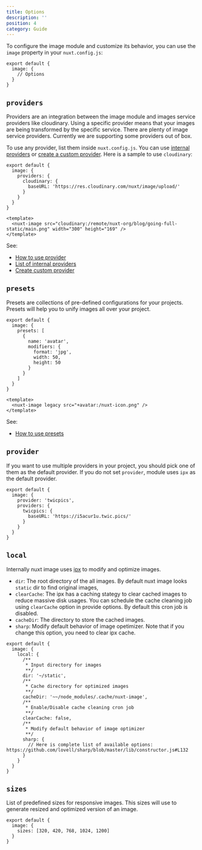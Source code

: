 ```yaml
---
title: Options
description: ''
position: 4
category: Guide
---
```


To configure the image module and customize its behavior, you can use the `image` property in your `nuxt.config.js`:

```js{}[nuxt.config.js]
export default {
  image: {
    // Options
  }
}
```

## `providers`

Providers are an integration between the image module and images service providers like cloudinary. Using a specific provider means that your images are being transformed by the specific service.
There are plenty of image service providers. Currently we are supporting some providers out of box.

To use any provider, list them inside `nuxt.config.js`. You can use [internal providers](/providers) or [create a custom provider](/custom-provider).
Here is a sample to use `cloudinary`:

<code-group>
  <code-block label="nuxt.config.js" active>

  ```js{}[nuxt.config.js]
  export default {
    image: {
      providers: {
        cloudinary: {
          baseURL: 'https://res.cloudinary.com/nuxt/image/upload/'
        }
      }
    }
  }
  ```
  </code-block>
  <code-block label="index.vue">

  ```vue{}[index.vue]
  <template>
    <nuxt-image src="cloudinary:/remote/nuxt-org/blog/going-full-static/main.png" width="300" height="169" />
  </template>
  ```

  </code-block>
  <code-block label="Preview">

  <div class="text-center p-4 bg-gray-800 rounded-b-md">
    <nuxt-image src="cloudinary:/remote/nuxt-org/blog/going-full-static/main.png" width="300" height="169"></nuxt-image>
  </div>

  </code-block>
</code-group>

<!-- writing custom providers -->
See:
- [How to use provider](/nuxt-image#provider)
- [List of internal providers](/providers)
- [Create custom provider](/custom-provider)

## `presets`

Presets are collections of pre-defined configurations for your projects. Presets will help you to unify images all over your project.

<code-group>
  <code-block label="nuxt.config.js" active>

  ```js{}[nuxt.config.js]
  export default {
    image: {
      presets: [
        {
          name: 'avatar',
          modifiers: {
            format: 'jpg',
            width: 50,
            height: 50
          }
        }
      ]
    }
  }
  ```
  </code-block>
  <code-block label="index.vue">

  ```vue{}[index.vue]
  <template>
    <nuxt-image legacy src="+avatar:/nuxt-icon.png" />
  </template>
  ```

  </code-block>
  <code-block label="Preview">

  <div class="text-center p-4 bg-gray-800 rounded-b-md">
    <nuxt-image legacy src="+avatar:/nuxt-icon.png"></nuxt-image>
  </div>

  </code-block>
</code-group>

See:
- [How to use presets](/nuxt-image#preset)

## `provider`

If you want to use multiple providers in your project, you should pick one of them as the default provider. If you do not set `provider`, module uses `ipx` as the default provider.

```js{}[nuxt.config.js]
export default {
  image: {
    provider: 'twicpics',
    providers: {
      twicpics: {
        baseURL: 'https://i5acur1u.twic.pics/'
      }
    }
  }
}
```

## `local`

Internally nuxt image uses [ipx](https://github.com/nuxt-contrib/ipx) to modify and optimize images.  

- `dir`: The root directory of the all images. By default nuxt image looks `static` dir to find original images, 
- `clearCache`: The ipx has a caching stategy to clear cached images to reduce massive disk usages. You can schedule the cache cleaning job using `clearCache` option in provide options. By default this cron job is disabled.
- `cacheDir`: The directory to store the cached images.
- `sharp`: Modify default behavior of image opetimizer. Note that if you change this option, you need to clear ipx cache.

```js{}[nuxt.config.js]
export default {
  image: {
    local: {
      /**
       * Input directory for images
       **/
      dir: '~/static',
      /**
       * Cache directory for optimized images
       **/
      cacheDir: '~~/node_modules/.cache/nuxt-image',
      /**
       * Enable/Disable cache cleaning cron job
       **/
      clearCache: false,
      /**
       * Modify default behavior of image optimizer
       **/
      sharp: {
        // Here is complete list of available options: https://github.com/lovell/sharp/blob/master/lib/constructor.js#L132
      }
    }
  }
}
```

## `sizes`

List of predefined sizes for responsive images. This sizes will use to generate resized and optimized version of an image.


```js{}[nuxt.config.js]
export default {
  image: {
    sizes: [320, 420, 768, 1024, 1200]
  }
}

```